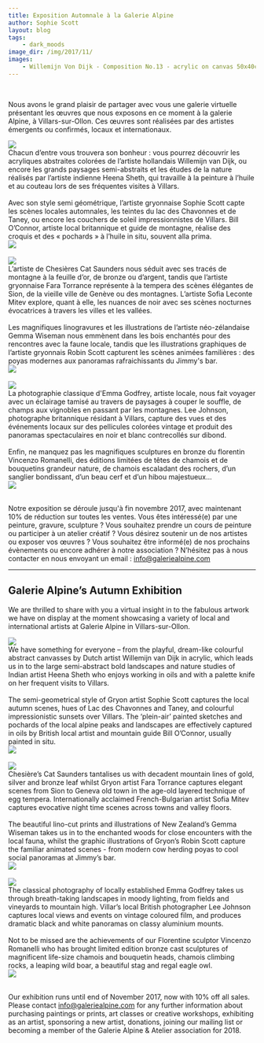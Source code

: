 ```yaml
---
title: Exposition Automnale à la Galerie Alpine
author: Sophie Scott
layout: blog
tags:
    - dark_moods
image_dir: /img/2017/11/
images:
    - Willemijn Von Dijk - Composition No.13 - acrylic on canvas 50x40cm.jpg
---
```


<!--{% include slides.html %}-->

<br />

Nous avons le grand plaisir de partager avec vous une galerie virtuelle présentant les œuvres que nous exposons en ce moment à la galerie Alpine, à Villars-sur-Ollon. Ces œuvres sont réalisées par des artistes émergents ou confirmés, locaux et internationaux.



<div class="row">
<div class="four columns">
<img class="u-max-full-width" src="/img/2017/11/Willemijn Von Dijk - Composition No.13 - acrylic on canvas 50x40cm.jpg" />
</div>
<div class="eight columns">
Chacun d’entre vous trouvera son bonheur : vous pourrez découvrir les acryliques abstraites colorées de l’artiste hollandais Willemijn van Dijk, ou encore les grands paysages semi-abstraits et les études de la nature réalisés par l’artiste indienne Heena Sheth, qui travaille à la peinture à l’huile et au couteau lors de ses fréquentes visites à Villars.
</div>
</div>

<br />

<div class="row">
<div class="five columns">
Avec son style semi géométrique, l’artiste gryonnaise Sophie Scott capte les scènes locales automnales, les teintes du lac des Chavonnes et de Taney, ou encore les couchers de soleil impressionnistes de Villars. Bill O’Connor, artiste local britannique et guide de montagne, réalise des croquis et des « pochards » à l’huile in situ, souvent alla prima. 
</div>
<div class="seven columns">
<img class="u-max-full-width" src="/img/2017/11/Sophie Scott - Autumn Sunset Bretaye - acrylic on canvas - 50x150cm.jpg" />
</div>
</div>

<br />

<div class="row">
<div class="six columns">
<img class="u-max-full-width" src="/img/2017/11/Cat Saunders - Dents du Midi bronze.jpg" />
</div>
<div class="six columns">
L’artiste de Chesières Cat Saunders nous séduit avec ses tracés de montagne à la feuille d’or, de bronze ou d’argent, tandis que l’artiste gryonnaise Fara Torrance représente à la tempera des scènes élégantes de Sion, de la vieille ville de Genève ou des montagnes. L’artiste Sofia Leconte Mitev explore, quant à elle, les nuances de noir avec ses scènes nocturnes évocatrices à travers les villes et les vallées.
</div>
</div>

<br />

<div class="row">
<div class="eight columns">
Les magnifiques linogravures et les illustrations de l’artiste néo-zélandaise Gemma Wiseman nous emmènent dans les bois enchantés pour des rencontres avec la faune locale, tandis que les illustrations graphiques de l’artiste gryonnais Robin Scott capturent les scènes animées familières : des poyas modernes aux panoramas rafraichissants du Jimmy's bar.
</div>
<div class="four columns">
<img class="u-max-full-width" src="/img/2017/11/Gemma Wiseman - Deer in Woods - lino cut print.jpg" />
</div>
</div>

<br />

<div class="row">
<div class="six columns">
<img class="u-max-full-width" src="/img/2017/11/Lee Johnson landscape.jpg" />
</div>
<div class="six columns">
La photographie classique d'Emma Godfrey, artiste locale, nous fait voyager avec un éclairage tamisé au travers de paysages à couper le souffle, de champs aux vignobles en passant par les montagnes. Lee Johnson, photographe britannique résidant à Villars, capture des vues et des événements locaux sur des pellicules colorées vintage et produit des panoramas spectaculaires en noir et blanc contrecollés sur dibond.
</div>
</div>

<br />

<div class="row">
<div class="eight columns">
Enfin, ne manquez pas les magnifiques sculptures en bronze du florentin Vincenzo Romanelli, des éditions limitées de têtes de chamois et de bouquetins grandeur nature, de chamois escaladant des rochers, d’un sanglier bondissant, d’un beau cerf et d’un hibou majestueux…
</div>
<div class="four columns">
<img class="u-max-full-width" src="/img/2017/11/Vincenzo Romanelli - Grand Duc - bronze.jpg" />
</div>
</div>

<br />

Notre exposition se déroule jusqu'à fin novembre 2017, avec maintenant 10% de réduction sur toutes les ventes. Vous êtes intéressé(e) par une peinture, gravure, sculpture ? Vous souhaitez prendre un cours de peinture ou participer à un atelier créatif ? Vous désirez soutenir un de nos artistes ou exposer vos œuvres ? Vous souhaitez être informé(e) de nos prochains évènements ou encore adhérer à notre association ?
N’hésitez pas à nous contacter en nous envoyant un email : <a href="mailto:info@galeriealpine.com">info@galeriealpine.com</a>

<hr />

<h2>Galerie Alpine’s Autumn Exhibition</h2>

We are thrilled to share with you a virtual insight in to the fabulous artwork we have on display at the moment showcasing a variety of local and international artists at Galerie Alpine in Villars-sur-Ollon. 

<div class="row">
<div class="five columns">
<img class="u-max-full-width" src="/img/2017/11/Heena Sheth - Sunflowers - oil on canvas - 50x60cm.jpg" />
</div>
<div class="seven columns">
We have something for everyone – from the playful, dream-like colourful abstract canvasses by Dutch artist Willemijn van Dijk in acrylic, which leads us in to the large semi-abstract bold landscapes and nature studies of Indian artist Heena Sheth who enjoys working in oils and with a palette knife on her frequent visits to Villars.
</div>
</div>

<br />

<div class="row">
<div class="five columns">
The semi-geometrical style of Gryon artist Sophie Scott captures the local autumn scenes, hues of Lac des Chavonnes and Taney, and colourful impressionistic sunsets over Villars. The ‘plein-air’ painted sketches and pochards of the local alpine peaks and landscapes are effectively captured in oils by British local artist and mountain guide Bill O’Connor, usually painted in situ.
</div>
<div class="seven columns">
<img class="u-max-full-width" src="/img/2017/11/Bill O_Connor - Alpine Pasture - Oil on canvas - 40x50cm.jpg" />
</div>
</div>

<br />

<div class="row">
<div class="six columns">
<img class="u-max-full-width" src="/img/2017/11/Fara Torrance - Les Diablerets - egg tempera - 45x45cm.jpg" />
</div>
<div class="six columns">
Chesière’s Cat Saunders tantalises us with decadent mountain lines of gold, silver and bronze leaf whilst Gryon artist Fara Torrance captures elegant scenes from Sion to Geneva old town in the age-old layered technique of egg tempera. Internationally acclaimed French-Bulgarian artist Sofia Mitev captures evocative night time scenes across towns and valley floors.
</div>
</div>

<br />

<div class="row">
<div class="five columns">
The beautiful lino-cut prints and illustrations of New Zealand’s Gemma Wiseman takes us in to the enchanted woods for close encounters with the local fauna, whilst the graphic illustrations of Gryon’s Robin Scott capture the familiar animated scenes - from modern cow herding poyas to cool social panoramas at Jimmy’s bar. 
</div>
<div class="seven columns">
<img class="u-max-full-width" src="/img/2017/11/Rob Scott - Poya aux Chaux - various formats.jpg" />
</div>
</div>

<br />

<div class="row">
<div class="six columns">
<img class="u-max-full-width" src="/img/2017/11/Lee photo.jpg" />
</div>
<div class="six columns">
The classical photography of locally established Emma Godfrey takes us through breath-taking landscapes in moody lighting, from fields and vineyards to mountain high. Villar’s local British photographer Lee Johnson captures local views and events on vintage coloured film, and produces dramatic black and white panoramas on classy aluminium mounts. 
</div>
</div>

<br />

<div class="row">
<div class="eight columns">
Not to be missed are the achievements of our Florentine sculptor Vincenzo Romanelli who has brought limited edition bronze cast sculptures of magnificent life-size chamois and bouquetin heads, chamois climbing rocks, a leaping wild boar, a beautiful stag and regal eagle owl. 
</div>
<div class="four columns">
<img class="u-max-full-width" src="/img/2017/11/Vincenzo Romanelli - Bouquetin - bronze.jpg" />
</div>
</div>

<br />

Our exhibition runs until end of November 2017, now with 10% off all sales. Please contact <a href="mailto:info@galeriealpine.com">info@galeriealpine.com</a> for any further information about purchasing paintings or prints, art classes or creative workshops, exhibiting as an artist, sponsoring a new artist, donations, joining our mailing list or becoming a member of the Galerie Alpine & Atelier association for 2018.
